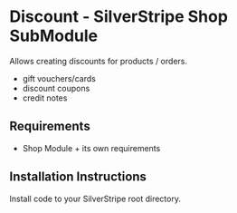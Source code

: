 # Discount - SilverStripe Shop SubModule

Allows creating discounts for products / orders.

 * gift vouchers/cards
 * discount coupons
 * credit notes

## Requirements

 * Shop Module + its own requirements

## Installation Instructions

Install code to your SilverStripe root directory.
